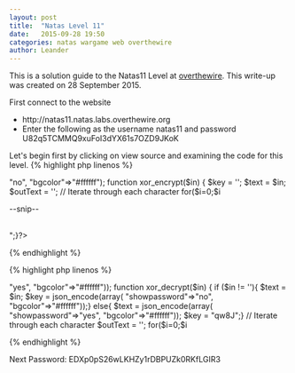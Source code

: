 ```yaml
---
layout: post
title:  "Natas Level 11"
date:   2015-09-28 19:50
categories: natas wargame web overthewire
author: Leander
---
```

This is a solution guide to the Natas11 Level at [overthewire](http://natas11.natas.labs.overthewire.org). This write-up was created on 28 September 2015.

First connect to the website
<ul><li>http://natas11.natas.labs.overthewire.org</li>
<li>Enter the following as the username natas11 and password U82q5TCMMQ9xuFoI3dYX61s7OZD9JKoK</li></ul>

Let's begin first by clicking on view source and examining the code for this level.
{% highlight php linenos %}
<?php
$defaultdata = array( "showpassword"=>"no", "bgcolor"=>"#ffffff");
function xor_encrypt($in) {
    $key = '<censored>';
    $text = $in;
    $outText = '';
 
    // Iterate through each character
    for($i=0;$i<strlen($text);$i++) {
    $outText .= $text[$i] ^ $key[$i % strlen($key)];}
    return $outText;
}
 
function loadData($def) {
    global $_COOKIE;
    $mydata = $def;
    if(array_key_exists("data", $_COOKIE)) {
    $tempdata = json_decode(xor_encrypt(base64_decode($_COOKIE["data"])), true);
    if(is_array($tempdata) && array_key_exists("showpassword", $tempdata) && array_key_exists("bgcolor", $tempdata)) {
        if (preg_match('/^#(?:[a-f\d]{6})$/i', $tempdata['bgcolor'])) {
        $mydata['showpassword'] = $tempdata['showpassword'];
        $mydata['bgcolor'] = $tempdata['bgcolor'];
    }}}
    return $mydata;
}

function saveData($d) {
    setcookie("data", base64_encode(xor_encrypt(json_encode($d))));}

$data = loadData($defaultdata);

if(array_key_exists("bgcolor",$_REQUEST)) {
    if (preg_match('/^#(?:[a-f\d]{6})$/i', $_REQUEST['bgcolor'])) {
        $data['bgcolor'] = $_REQUEST['bgcolor'];}}
saveData($data);
?>

--snip--

<?php
if($data["showpassword"] == "yes") {
    print "The password for natas12 is <censored><br>";}?>
{% endhighlight %}

{% highlight php linenos %}
<?php
$defaultdata = json_encode(array( "showpassword"=>"yes", "bgcolor"=>"#ffffff")); 
function xor_decrypt($in) {
  if ($in != ''){
  	$text = $in;
  	$key = json_encode(array( "showpassword"=>"no", "bgcolor"=>"#ffffff"));}
  else{
  	$text = json_encode(array( "showpassword"=>"yes", "bgcolor"=>"#ffffff"));
  	$key = "qw8J";}
  
  // Iterate through each character
  $outText = '';
  for($i=0;$i<strlen($text);$i++) {
    $outText .= $text[$i] ^ $key[$i % strlen($key)];
  }
return $outText;
}
 
print "Key is currently unknown.\n OriginalData ^ Key = CipherText\n\t";
print " so that also means,\n OriginalData ^ Ciphertext = Key\n Therefore the key will repeat itself: ";
print xor_decrypt(base64_decode("ClVLIh4ASCsCBE8lAxMacFMZV2hdVVotEhhUJQNVAmhSEV4sFxFeaAw="));
print "\nNow that we know the key lets create a new cookie to display the password: \n";
print base64_encode(xor_decrypt(""));
print "\n";
?>
{% endhighlight %}

Next Password: EDXp0pS26wLKHZy1rDBPUZk0RKfLGIR3
